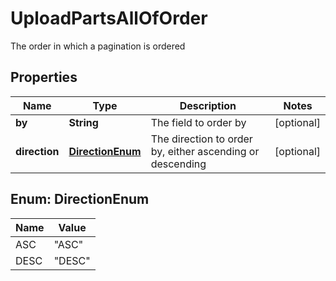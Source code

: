 

# UploadPartsAllOfOrder

The order in which a pagination is ordered

## Properties

| Name | Type | Description | Notes |
|------------ | ------------- | ------------- | -------------|
|**by** | **String** | The field to order by |  [optional] |
|**direction** | [**DirectionEnum**](#DirectionEnum) | The direction to order by, either ascending or descending |  [optional] |



## Enum: DirectionEnum

| Name | Value |
|---- | -----|
| ASC | &quot;ASC&quot; |
| DESC | &quot;DESC&quot; |



